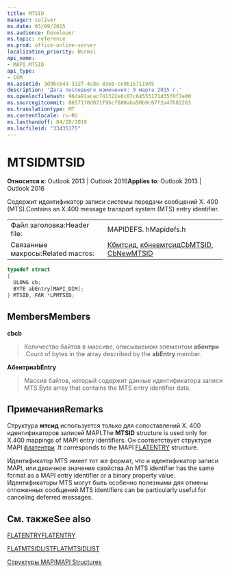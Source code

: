 ```yaml
---
title: MTSID
manager: soliver
ms.date: 03/09/2015
ms.audience: Developer
ms.topic: reference
ms.prod: office-online-server
localization_priority: Normal
api_name:
- MAPI.MTSID
api_type:
- COM
ms.assetid: 3d9bc643-332f-4c8e-83e6-ce9b15711945
description: 'Дата последнего изменения: 9 марта 2015 г.'
ms.openlocfilehash: 96da91acec741322e6c07c64555171d35f0f7e00
ms.sourcegitcommit: 8657170d071f9bcf680aba50b9c07f2a4fb82283
ms.translationtype: MT
ms.contentlocale: ru-RU
ms.lasthandoff: 04/28/2019
ms.locfileid: "33435175"
---
```

# <a name="mtsid"></a><span data-ttu-id="6c191-103">MTSID</span><span class="sxs-lookup"><span data-stu-id="6c191-103">MTSID</span></span>

  
  
<span data-ttu-id="6c191-104">**Относится к**: Outlook 2013 | Outlook 2016</span><span class="sxs-lookup"><span data-stu-id="6c191-104">**Applies to**: Outlook 2013 | Outlook 2016</span></span> 
  
<span data-ttu-id="6c191-105">Содержит идентификатор записи системы передачи сообщений X. 400 (MTS).</span><span class="sxs-lookup"><span data-stu-id="6c191-105">Contains an X.400 message transport system (MTS) entry identifier.</span></span> 
  
|||
|:-----|:-----|
|<span data-ttu-id="6c191-106">Файл заголовка:</span><span class="sxs-lookup"><span data-stu-id="6c191-106">Header file:</span></span>  <br/> |<span data-ttu-id="6c191-107">MAPIDEFS. h</span><span class="sxs-lookup"><span data-stu-id="6c191-107">Mapidefs.h</span></span>  <br/> |
|<span data-ttu-id="6c191-108">Связанные макросы:</span><span class="sxs-lookup"><span data-stu-id="6c191-108">Related macros:</span></span>  <br/> |<span data-ttu-id="6c191-109">[Кбмтсид](cbmtsid.md), [кбневмтсид](cbnewmtsid.md)</span><span class="sxs-lookup"><span data-stu-id="6c191-109">[CbMTSID](cbmtsid.md), [CbNewMTSID](cbnewmtsid.md)</span></span> <br/> |
   
```cpp
typedef struct
{
  ULONG cb;
  BYTE abEntry[MAPI_DIM];
} MTSID, FAR *LPMTSID;

```

## <a name="members"></a><span data-ttu-id="6c191-110">Members</span><span class="sxs-lookup"><span data-stu-id="6c191-110">Members</span></span>

 <span data-ttu-id="6c191-111">**cb**</span><span class="sxs-lookup"><span data-stu-id="6c191-111">**cb**</span></span>
  
> <span data-ttu-id="6c191-112">Количество байтов в массиве, описываемом элементом **абентри** .</span><span class="sxs-lookup"><span data-stu-id="6c191-112">Count of bytes in the array described by the **abEntry** member.</span></span> 
    
 <span data-ttu-id="6c191-113">**Абентри**</span><span class="sxs-lookup"><span data-stu-id="6c191-113">**abEntry**</span></span>
  
> <span data-ttu-id="6c191-114">Массив байтов, который содержит данные идентификатора записи MTS.</span><span class="sxs-lookup"><span data-stu-id="6c191-114">Byte array that contains the MTS entry identifier data.</span></span>
    
## <a name="remarks"></a><span data-ttu-id="6c191-115">Примечания</span><span class="sxs-lookup"><span data-stu-id="6c191-115">Remarks</span></span>

<span data-ttu-id="6c191-116">Структура **мтсид** используется только для сопоставлений X. 400 идентификаторов записей MAPI.</span><span class="sxs-lookup"><span data-stu-id="6c191-116">The **MTSID** structure is used only for X.400 mappings of MAPI entry identifiers.</span></span> <span data-ttu-id="6c191-117">Он соответствует структуре MAPI [флатентри](flatentry.md) .</span><span class="sxs-lookup"><span data-stu-id="6c191-117">It corresponds to the MAPI [FLATENTRY](flatentry.md) structure.</span></span> 
  
<span data-ttu-id="6c191-118">Идентификатор MTS имеет тот же формат, что и идентификатор записи MAPI, или двоичное значение свойства.</span><span class="sxs-lookup"><span data-stu-id="6c191-118">An MTS identifier has the same format as a MAPI entry identifier or a binary property value.</span></span> <span data-ttu-id="6c191-119">Идентификаторы MTS могут быть особенно полезными для отмены отложенных сообщений.</span><span class="sxs-lookup"><span data-stu-id="6c191-119">MTS identifiers can be particularly useful for canceling deferred messages.</span></span> 
  
## <a name="see-also"></a><span data-ttu-id="6c191-120">См. также</span><span class="sxs-lookup"><span data-stu-id="6c191-120">See also</span></span>



[<span data-ttu-id="6c191-121">FLATENTRY</span><span class="sxs-lookup"><span data-stu-id="6c191-121">FLATENTRY</span></span>](flatentry.md)
  
[<span data-ttu-id="6c191-122">FLATMTSIDLIST</span><span class="sxs-lookup"><span data-stu-id="6c191-122">FLATMTSIDLIST</span></span>](flatmtsidlist.md)


[<span data-ttu-id="6c191-123">Структуры MAPI</span><span class="sxs-lookup"><span data-stu-id="6c191-123">MAPI Structures</span></span>](mapi-structures.md)

